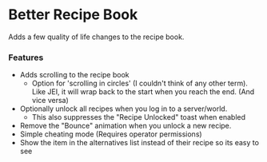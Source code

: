 # Better Recipe Book

Adds a few quality of life changes to the recipe book.

### Features

- Adds scrolling to the recipe book
    - Option for 'scrolling in circles' (I couldn't think of any other term). Like JEI, it will wrap back to the start when you reach the end. (And vice versa)
- Optionally unlock all recipes when you log in to a server/world.
  - This also suppresses the "Recipe Unlocked" toast when enabled
- Remove the "Bounce" animation when you unlock a new recipe.
- Simple cheating mode (Requires operator permissions)
- Show the item in the alternatives list instead of their recipe so its easy to see